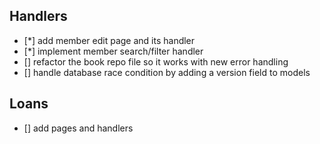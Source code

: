 ## Handlers
- [*] add member edit page and its handler
- [*] implement member search/filter handler
- [] refactor the book repo file so it works with new error handling
- [] handle database race condition by adding a version field to models

## Loans
- [] add pages and handlers
